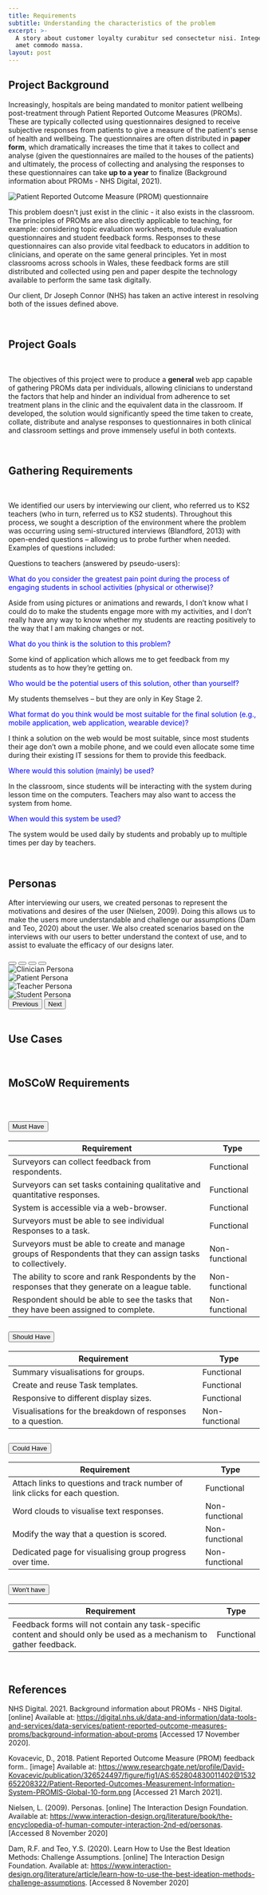 ```yaml
---
title: Requirements
subtitle: Understanding the characteristics of the problem
excerpt: >-
  A story about customer loyalty curabitur sed consectetur nisi. Integer sit
  amet commodo massa.
layout: post
---
```


## Project Background

Increasingly, hospitals are being mandated to monitor patient wellbeing post-treatment through Patient Reported Outcome Measures (PROMs). These are typically collected using questionnaires designed to receive subjective responses from patients to give a measure of the patient's sense of health and wellbeing. The questionnaires are often distributed in **paper form**, which dramatically increases the time that it takes to collect and analyse (given the questionnaires are mailed to the houses of the patients) and ultimately, the process of collecting and analysing the responses to these questionnaires can take **up to a year** to finalize (Background information about PROMs - NHS Digital, 2021).

![Patient Reported Outcome Measure (PROM) questionnaire](../images/requirements/prom_form.png)

This problem doesn't just exist in the clinic - it also exists in the classroom. The principles of PROMs are also directly applicable to teaching, for example: considering topic evaluation worksheets, module evaluation questionnaires and student feedback forms. Responses to these questionnaires can also provide vital feedback to educators in addition to clinicians, and operate on the same general principles. Yet in most classrooms across schools in Wales, these feedback forms are still distributed and collected using pen and paper despite the technology available to perform the same task digitally.

Our client, Dr Joseph Connor (NHS) has taken an active interest in resolving both of the issues defined above.

<br>

## Project Goals

<br>

The objectives of this project were to produce a **general** web app capable of gathering PROMs data per individuals, allowing clinicians to understand the factors that help and hinder an individual from adherence to set treatment plans in the clinic and the equivalent data in the classroom. If developed, the solution would significantly speed the time taken to create, collate, distribute and analyse responses to questionnaires in both clinical and classroom settings and prove immensely useful in both contexts.

<!-- > The strength of brand loyalty begins with how your product makes people feel. - Jay Samit -->

<br>

## Gathering Requirements

<br>


We identified our users by interviewing our client, who referred us to KS2 teachers (who in turn, referred us to KS2 students). Throughout this process, we sought a description of the environment where the problem was occurring using semi-structured interviews (Blandford, 2013) with open-ended questions – allowing us to probe further when needed. Examples of questions included:

<!-- Beginning of Questions to Teachers -->

Questions to teachers (answered by pseudo-users):​

<span style="color:blue">What do you consider the greatest pain point during the process of engaging students in school activities (physical or otherwise)?​</span>

Aside from using pictures or animations and rewards, I don’t know what I could do to make the students engage more with my activities, and I don’t really have any way to know whether my students are reacting positively to the way that I am making changes or not.​

<span style="color:blue">What do you think is the solution to this problem?​​</span>

Some kind of application which allows me to get feedback from my students as to how they’re getting on.​

<span style="color:blue">Who would be the potential users of this solution, other than yourself?​</span>

My students themselves – but they are only in Key Stage 2.​

<span style="color:blue">What format do you think would be most suitable for the final solution (e.g., mobile application, web application, wearable device)?​​</span>

I think a solution on the web would be most suitable, since most students their age don’t own a mobile phone, and we could even allocate some time during their existing IT sessions for them to provide this feedback.​

<span style="color:blue">Where would this solution (mainly) be used?​​</span>

In the classroom, since students will be interacting with the system during lesson time on the computers. Teachers may also want to access the system from home.​

<span style="color:blue">When would this system be used?​​</span>

The system would be used daily by students and probably up to multiple times per day by teachers.

<!-- End of Teacher Questions -->

<br>

## Personas

After interviewing our users, we created personas to represent the motivations and desires of the user (Nielsen, 2009). Doing this allows us to make the users more understandable and challenge our assumptions (Dam and Teo, 2020) about the user. We also created scenarios based on the interviews with our users to better understand the context of use, and to assist to evaluate the efficacy of our designs later.

<div id="carouselPersonas" class="carousel carousel-dark slide mb-3" data-bs-ride="carousel">
  <div class="carousel-indicators" style="bottom:-30px">
    <button type="button" data-bs-target="#carouselPersonas" data-bs-slide-to="0" class="active" aria-current="true" aria-label="Slide 1"></button>
    <button type="button" data-bs-target="#carouselPersonas" data-bs-slide-to="1" aria-label="Slide 2"></button>
    <button type="button" data-bs-target="#carouselPersonas" data-bs-slide-to="2" aria-label="Slide 3"></button>
    <button type="button" data-bs-target="#carouselPersonas" data-bs-slide-to="3" aria-label="Slide 4"></button>
  </div>
  <div class="carousel-inner">
    <div class="carousel-item active">
      <img src="../images/requirements/personas/clinician.jpg" class="d-block w-100" alt="Clinician Persona">
    </div>
    <div class="carousel-item">
      <img src="../images/requirements/personas/patient.jpg" class="d-block w-100" alt="Patient Persona">
    </div>
    <div class="carousel-item">
      <img src="../images/requirements/personas/teacher.jpg" class="d-block w-100" alt="Teacher Persona">
    </div>
    <div class="carousel-item">
      <img src="../images/requirements/personas/student.jpg" class="d-block w-100" alt="Student Persona">
    </div>
  </div>
  <button class="carousel-control-prev" type="button" data-bs-target="#carouselPersonas" data-bs-slide="prev" style="left:-80px">
    <span class="carousel-control-prev-icon" aria-hidden="true"></span>
    <span class="visually-hidden">Previous</span>
  </button>
  <button class="carousel-control-next" type="button" data-bs-target="#carouselPersonas" data-bs-slide="next" style="right:-80px">
    <span class="carousel-control-next-icon" aria-hidden="true"></span>
    <span class="visually-hidden">Next</span>
  </button>
</div>

<br>

## Use Cases

<br>

## MoSCoW Requirements

<br>

<div class="accordion accordion-flush" id="accordionFlushExample">
  <div class="accordion-item">
    <h2 class="accordion-header" id="flush-headingOne">
      <button class="accordion-button collapsed" type="button" data-bs-toggle="collapse" data-bs-target="#flush-collapseOne" aria-expanded="false" aria-controls="flush-collapseOne">
        Must Have
      </button>
    </h2>
    <div id="flush-collapseOne" class="accordion-collapse collapse" aria-labelledby="flush-headingOne" >
      <div class="accordion-body">
        <table class="table table-hover table-responsive">
          <thead>
            <th>Requirement</th>
            <th>Type</th>
          </thead>
          <tbody class="table-success">
            <tr>
              <td>Surveyors can collect feedback from respondents.​​</td>
              <td>Functional</td>
            </tr>
            <tr>
              <td>Surveyors can set tasks containing qualitative and quantitative responses.​​​</td>
              <td>Functional</td>
            </tr>
            <tr>
              <td>System is accessible via a web-browser.​​​</td>
              <td>Functional</td>
            </tr>
            <tr>
              <td>Surveyors must be able to see individual Responses to a task.​​​</td>
              <td>Functional</td>
            </tr>
            <tr>
              <td>Surveyors must be able to create and manage groups of Respondents that they can assign tasks to collectively.​</td>
              <td>Non-functional</td>
            </tr>
            <tr>
              <td>The ability to score and rank Respondents by the responses that they generate on a league table.​</td>
              <td>Non-functional</td>
            </tr>
            <tr>
              <td>Respondent should be able to see the tasks that they have been assigned to complete.​​​</td>
              <td>Non-functional</td>
            </tr>
          </tbody>
        </table>
      </div>
    </div>
  </div>
  <div class="accordion-item">
    <h2 class="accordion-header" id="flush-headingTwo">
      <button class="accordion-button collapsed" type="button" data-bs-toggle="collapse" data-bs-target="#flush-collapseTwo" aria-expanded="false" aria-controls="flush-collapseTwo">
        Should Have
      </button>
    </h2>
    <div id="flush-collapseTwo" class="accordion-collapse collapse" aria-labelledby="flush-headingTwo" >
      <div class="accordion-body">
        <table class="table table-hover table-responsive">
          <thead>
            <th>Requirement</th>
            <th>Type</th>
          </thead>
          <tbody class="table-info">
            <tr>
              <td>Summary visualisations for groups​.​​</td>
              <td>Functional</td>
            </tr>
            <tr>
              <td>Create and reuse Task templates​.​​​</td>
              <td>Functional</td>
            </tr>
            <tr>
              <td>Responsive to different display sizes​.​​​</td>
              <td>Functional</td>
            </tr>
            <tr>
              <td>Visualisations for the breakdown of responses to a question.​​​</td>
              <td>Non-functional</td>
            </tr>
          </tbody>
        </table>
      </div>
    </div>
  </div>
  <div class="accordion-item">
    <h2 class="accordion-header" id="flush-headingThree">
      <button class="accordion-button collapsed" type="button" data-bs-toggle="collapse" data-bs-target="#flush-collapseThree" aria-expanded="false" aria-controls="flush-collapseThree">
        Could Have
      </button>
    </h2>
    <div id="flush-collapseThree" class="accordion-collapse collapse" aria-labelledby="flush-headingThree" >
      <div class="accordion-body">
        <table class="table table-hover table-responsive">
          <thead>
            <th>Requirement</th>
            <th>Type</th>
          </thead>
          <tbody class="table-warning">
            <tr>
              <td>Attach links to questions and track number of link clicks for each question​.​​</td>
              <td>Functional</td>
            </tr>
            <tr>
              <td>Word clouds to visualise text responses​.​​​</td>
              <td>Non-functional</td>
            </tr>
            <tr>
              <td>Modify the way that a question is scored​​.​​​</td>
              <td>Non-functional</td>
            </tr>
            <tr>
              <td>Dedicated page for visualising group progress over time​.​​​</td>
              <td>Non-functional</td>
            </tr>
          </tbody>
        </table>
      </div>
    </div>
  </div>
  <div class="accordion-item">
    <h2 class="accordion-header" id="flush-headingFour">
      <button class="accordion-button collapsed" type="button" data-bs-toggle="collapse" data-bs-target="#flush-collapseFour" aria-expanded="false" aria-controls="flush-collapseFour">
        Won't have
      </button>
    </h2>
    <div id="flush-collapseFour" class="accordion-collapse collapse" aria-labelledby="flush-headingFour" >
      <div class="accordion-body">
        <table class="table table-hover table-responsive">
          <thead>
            <th>Requirement</th>
            <th>Type</th>
          </thead>
          <tbody class="table-danger">
            <tr>
              <td>Feedback forms will not contain any task-specific content and should only be used as a mechanism to gather feedback.​​</td>
              <td>Functional</td>
            </tr>
          </tbody>
        </table>
      </div>
    </div>
  </div>
</div>

<br>

## References

NHS Digital. 2021. Background information about PROMs - NHS Digital. [online] Available at: <https://digital.nhs.uk/data-and-information/data-tools-and-services/data-services/patient-reported-outcome-measures-proms/background-information-about-proms> [Accessed 17 November 2020].

Kovacevic, D., 2018. Patient Reported Outcome Measure (PROM) feedback form.. [image] Available at: <https://www.researchgate.net/profile/David-Kovacevic/publication/326524497/figure/fig1/AS:652804830011402@1532652208322/Patient-Reported-Outcomes-Measurement-Information-System-PROMIS-Global-10-form.png> [Accessed 21 March 2021].

Nielsen, L. (2009). Personas. [online] The Interaction Design Foundation. Available at: https://www.interaction-design.org/literature/book/the-encyclopedia-of-human-computer-interaction-2nd-ed/personas. [Accessed 8 November 2020]​

Dam, R.F. and Teo, Y.S. (2020). Learn How to Use the Best Ideation Methods: Challenge Assumptions. [online] The Interaction Design Foundation. Available at: https://www.interaction-design.org/literature/article/learn-how-to-use-the-best-ideation-methods-challenge-assumptions. [Accessed 8 November 2020]​


